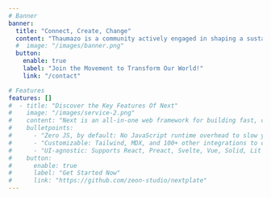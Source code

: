 ```yaml
---
# Banner
banner:
  title: "Connect, Create, Change"
  content: "Thaumazo is a community actively engaged in shaping a sustainable future. Driven by our commitment to the United Nations’ Sustainable Development Goals, we collaborate on innovative projects designed to ensure a healthier, more equitable world for everyone."
  #  image: "/images/banner.png"
  button:
    enable: true
    label: "Join the Movement to Transform Our World!"
    link: "/contact"

# Features
features: []
#  - title: "Discover the Key Features Of Next"
#    image: "/images/service-2.png"
#    content: "Next is an all-in-one web framework for building fast, content-focused websites. It offers a range of exciting features for developers and website creators. Some of the key features are:"
#    bulletpoints:
#      - "Zero JS, by default: No JavaScript runtime overhead to slow you down."
#      - "Customizable: Tailwind, MDX, and 100+ other integrations to choose from."
#      - "UI-agnostic: Supports React, Preact, Svelte, Vue, Solid, Lit and more."
#    button:
#      enable: true
#      label: "Get Started Now"
#      link: "https://github.com/zeon-studio/nextplate"
---
```

